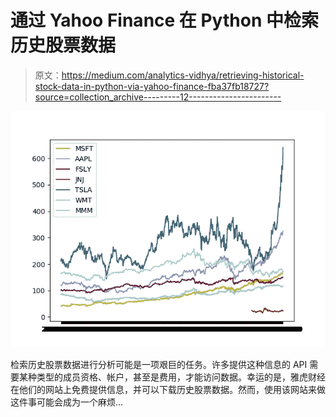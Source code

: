 # 通过 Yahoo Finance 在 Python 中检索历史股票数据

> 原文：<https://medium.com/analytics-vidhya/retrieving-historical-stock-data-in-python-via-yahoo-finance-fba37fb18727?source=collection_archive---------12----------------------->

![](img/82b4fc78ca276545bd8e479e221b48f7.png)

检索历史股票数据进行分析可能是一项艰巨的任务。许多提供这种信息的 API 需要某种类型的成员资格、帐户，甚至是费用，才能访问数据。幸运的是，雅虎财经在他们的网站上免费提供信息，并可以下载历史股票数据。然而，使用该网站来做这件事可能会成为一个麻烦…